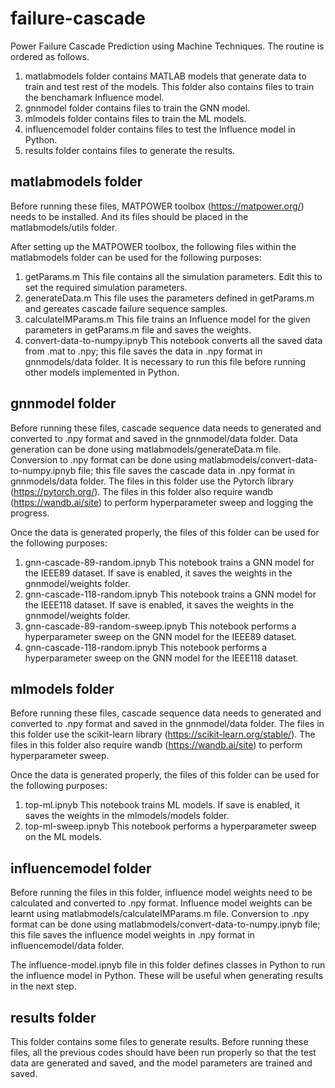 # failure-cascade
Power Failure Cascade Prediction using Machine Techniques. The routine is ordered as follows.

1. matlabmodels folder contains MATLAB models that generate data to train and test rest of the models. This folder also contains files to train the benchamark Influence model.
2. gnnmodel folder contains files to train the GNN model.
3. mlmodels folder contains files to train the ML models.
4. influencemodel folder contains  files to test the Influence model in Python.
5. results folder contains files to generate the results.

## matlabmodels folder
Before running these files, MATPOWER toolbox (https://matpower.org/) needs to be installed. And its files should be placed in the matlabmodels/utils folder. 

After setting up the MATPOWER toolbox, the following files within the matlabmodels folder can be used for the following purposes:
1. getParams.m This file contains all the simulation parameters. Edit this to set the required simulation parameters.
2. generateData.m This file uses the parameters defined in getParams.m and gereates cascade failure sequence samples.
3. calculateIMParams.m This file trains an Influence model for the given parameters in getParams.m file and saves the weights.
4. convert-data-to-numpy.ipnyb This notebook converts all the saved data from .mat to .npy; this file saves the data in .npy format in gnnmodels/data folder. It is necessary to run this file before running other models implemented in Python.


## gnnmodel folder
Before running these files, cascade sequence data needs to generated and converted to .npy format and saved in the gnnmodel/data folder. Data generation can be done using matlabmodels/generateData.m file. Conversion to .npy format can be done using matlabmodels/convert-data-to-numpy.ipnyb file; this file saves the cascade data in .npy format in gnnmodels/data folder. The files in this folder use the Pytorch library (https://pytorch.org/). The files in this folder also require wandb (https://wandb.ai/site) to perform hyperparameter sweep and logging the progress.

Once the data is generated properly, the files of this folder can be used for the following purposes:
1. gnn-cascade-89-random.ipnyb This notebook trains a GNN model for the IEEE89 dataset. If save is enabled, it saves the weights in the gnnmodel/weights folder.
2. gnn-cascade-118-random.ipnyb This notebook trains a GNN model for the IEEE118 dataset. If save is enabled, it saves the weights in the gnnmodel/weights folder.
3. gnn-cascade-89-random-sweep.ipnyb This notebook performs a hyperparameter sweep on the GNN model for the IEEE89 dataset. 
4. gnn-cascade-118-random.ipnyb This notebook performs a hyperparameter sweep on the GNN model for the IEEE118 dataset.

## mlmodels folder
Before running these files, cascade sequence data needs to generated and converted to .npy format and saved in the gnnmodel/data folder. The files in this folder use the scikit-learn library (https://scikit-learn.org/stable/). The files in this folder also require wandb (https://wandb.ai/site) to perform hyperparameter sweep.

Once the data is generated properly, the files of this folder can be used for the following purposes:
1. top-ml.ipnyb This notebook trains ML models. If save is enabled, it saves the weights in the mlmodels/models folder.
3. top-ml-sweep.ipnyb This notebook performs a hyperparameter sweep on the ML models.

## influencemodel folder
Before running the files in this folder, influence model weights need to be calculated and converted to .npy format. Influence model weights can be learnt using matlabmodels/calculateIMParams.m file. Conversion to .npy format can be done using matlabmodels/convert-data-to-numpy.ipnyb file; this file saves the influence model weights in .npy format in influencemodel/data folder.

The influence-model.ipnyb file in this folder defines classes in Python to run the influence model in Python. These will be useful when generating results in the next step.

## results folder
This folder contains some files to generate results. Before running these files, all the previous codes should have been run properly so that the test data are generated and saved, and the model parameters are trained and saved. 
